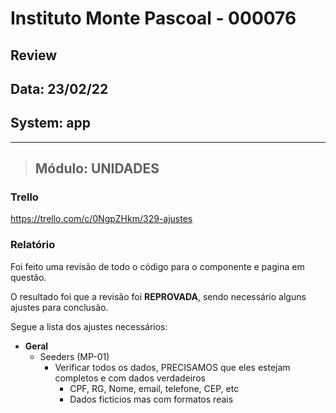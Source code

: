 # Instituto Monte Pascoal - 000076

## **Review**
## Data: 23/02/22 
## System: app

***

> ## Módulo: UNIDADES   

### Trello
https://trello.com/c/0NgpZHkm/329-ajustes  

### Relatório  
Foi feito uma revisão de todo o código para o componente e pagina em questão.  

<!-- O resultado foi que o componente foi **APROVADO** e o mesmo será movido para "Revisão Aprovada* e entrará em produção no proximo deploy.   -->

O resultado foi que a revisão foi **REPROVADA**, sendo necessário alguns ajustes para conclusão.

Segue a lista dos ajustes necessários:

- **Geral**
  - Seeders (MP-01)
    - Verificar todos os dados, PRECISAMOS que eles estejam completos e com dados verdadeiros
      - CPF, RG, Nome, email, telefone, CEP, etc
      - Dados ficticios mas com formatos reais